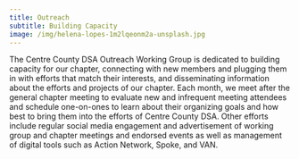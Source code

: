 ```yaml
---
title: Outreach
subtitle: Building Capacity
image: /img/helena-lopes-1m2lqeonm2a-unsplash.jpg
---
```

The Centre County DSA Outreach Working Group is dedicated to building capacity for our chapter, connecting with new members and plugging them in with efforts that match their interests, and disseminating information about the efforts and projects of our chapter.  Each month, we meet after the general chapter meeting to evaluate new and infrequent meeting attendees and schedule one-on-ones to learn about their organizing goals and how best to bring them into the efforts of Centre County DSA.  Other efforts include regular social media engagement and advertisement of working group and chapter meetings and endorsed events as well as management of digital tools such as Action Network, Spoke, and VAN.

